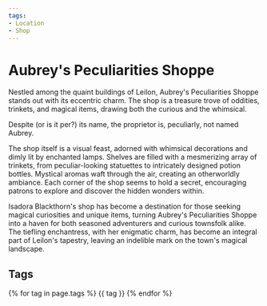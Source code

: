 ```yaml
---
tags:
- Location
- Shop
---
```

# **Aubrey's Peculiarities Shoppe**

Nestled among the quaint buildings of Leilon, Aubrey's Peculiarities Shoppe stands out with its eccentric charm. The shop is a treasure trove of oddities, trinkets, and magical items, drawing both the curious and the whimsical.

Despite (or is it per?) its name, the proprietor is, peculiarly, not named Aubrey.

The shop itself is a visual feast, adorned with whimsical decorations and dimly lit by enchanted lamps. Shelves are filled with a mesmerizing array of trinkets, from peculiar-looking statuettes to intricately designed potion bottles. Mystical aromas waft through the air, creating an otherworldly ambiance. Each corner of the shop seems to hold a secret, encouraging patrons to explore and discover the hidden wonders within.

Isadora Blackthorn's shop has become a destination for those seeking magical curiosities and unique items, turning Aubrey's Peculiarities Shoppe into a haven for both seasoned adventurers and curious townsfolk alike. The tiefling enchantress, with her enigmatic charm, has become an integral part of Leilon's tapestry, leaving an indelible mark on the town's magical landscape.

## **Tags**
{% for tag in page.tags %}
    {{ tag }}
{% endfor %}